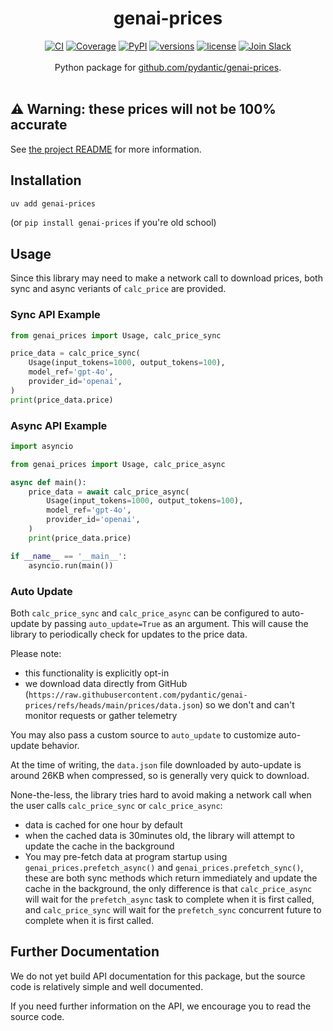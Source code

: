 <div align="center">
  <h1>genai-prices</h1>
</div>
<div align="center">
  <a href="https://github.com/pydantic/genai-prices/actions/workflows/ci.yml?query=branch%3Amain"><img src="https://github.com/pydantic/genai-prices/actions/workflows/ci.yml/badge.svg?event=push" alt="CI"></a>
  <a href="https://coverage-badge.samuelcolvin.workers.dev/redirect/pydantic/genai-prices"><img src="https://coverage-badge.samuelcolvin.workers.dev/pydantic/genai-prices.svg" alt="Coverage"></a>
  <a href="https://pypi.python.org/pypi/genai-prices"><img src="https://img.shields.io/pypi/v/genai-prices.svg" alt="PyPI"></a>
  <a href="https://github.com/pydantic/genai-prices"><img src="https://img.shields.io/pypi/pyversions/genai-prices.svg" alt="versions"></a>
  <a href="https://github.com/pydantic/genai-prices/blob/main/LICENSE"><img src="https://img.shields.io/github/license/pydantic/genai-prices.svg" alt="license"></a>
  <a href="https://logfire.pydantic.dev/docs/join-slack/"><img src="https://img.shields.io/badge/Slack-Join%20Slack-4A154B?logo=slack" alt="Join Slack" /></a>
</div>

<br/>
<div align="center">
  Python package for <a href="https://github.com/pydantic/genai-prices">github.com/pydantic/genai-prices</a>.
</div>
<br/>

## ⚠️ Warning: these prices will not be 100% accurate

See [the project README](https://github.com/pydantic/genai-prices?tab=readme-ov-file#warning) for more information.

## Installation

```bash
uv add genai-prices
```

(or `pip install genai-prices` if you're old school)

## Usage

Since this library may need to make a network call to download prices, both sync and async veriants of `calc_price` are provided.

### Sync API Example

```python
from genai_prices import Usage, calc_price_sync

price_data = calc_price_sync(
    Usage(input_tokens=1000, output_tokens=100),
    model_ref='gpt-4o',
    provider_id='openai',
)
print(price_data.price)
```

### Async API Example

```python
import asyncio

from genai_prices import Usage, calc_price_async

async def main():
    price_data = await calc_price_async(
        Usage(input_tokens=1000, output_tokens=100),
        model_ref='gpt-4o',
        provider_id='openai',
    )
    print(price_data.price)

if __name__ == '__main__':
    asyncio.run(main())
```

### Auto Update

Both `calc_price_sync` and `calc_price_async` can be configured to auto-update by passing `auto_update=True` as an argument.
This will cause the library to periodically check for updates to the price data.

Please note:
* this functionality is explicitly opt-in
* we download data directly from GitHub (`https://raw.githubusercontent.com/pydantic/genai-prices/refs/heads/main/prices/data.json`) so we don't and can't monitor requests or gather telemetry

You may also pass a custom source to `auto_update` to customize auto-update behavior.

At the time of writing, the `data.json` file
downloaded by auto-update is around 26KB when compressed, so is generally very quick to download.

None-the-less, the library tries hard to avoid making a network call when the user calls
`calc_price_sync` or `calc_price_async`:

* data is cached for one hour by default
* when the cached data is 30minutes old, the library will attempt to update the cache in the background
* You may pre-fetch data at program startup using `genai_prices.prefetch_async()` and `genai_prices.prefetch_sync()`,
  these are both sync methods which return immediately and update the cache in the background, the only difference is that
  `calc_price_async` will wait for the `prefetch_async` task to complete when it is first called, and `calc_price_sync` will wait for the `prefetch_sync` concurrent future to complete when it is first called.

## Further Documentation

We do not yet build API documentation for this package, but the source code is relatively simple and well documented.

If you need further information on the API, we encourage you to read the source code.
